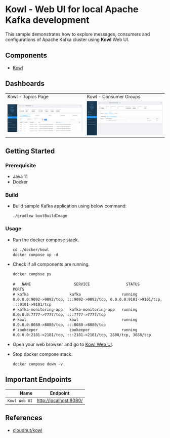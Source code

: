 # Kowl - Web UI for local Apache Kafka development

This sample demonstrates how to explore messages, consumers and configurations of Apache Kafka cluster using **Kowl**
Web UI.

## Components

* [Kowl](https://github.com/cloudhut/kowl)

## Dashboards

<table>
  <tr>
  <td>Kowl - Topics Page</td>
  <td>Kowl - Consumer Groups</td>
  </tr>
  <tr>
  <td><img src="./../../_docs/img/kowl-topics.png" width="250" /></td>
  <td><img src="./../../_docs/img/kowl-consumer-groups.png" width="250" /> </td>
  </tr>
</table>

## Getting Started

### Prerequisite

* Java 11
* Docker

### Build

* Build sample Kafka application using below command:
  ```shell
  ./gradlew bootBuildImage
  ```

### Usage

* Run the docker compose stack.
  ```shell
  cd ./docker/kowl
  docker compose up -d
  ```

* Check if all components are running.
  ```shell
  docker compose ps

  #   NAME                   SERVICE                STATUS              PORTS
  # kafka                  kafka                  running             0.0.0.0:9092->9092/tcp, :::9092->9092/tcp, 0.0.0.0:9101->9101/tcp, :::9101->9101/tcp
  # kafka-monitoring-app   kafka-monitoring-app   running             0.0.0.0:7777->7777/tcp, :::7777->7777/tcp
  # kowl                   kowl                   running             0.0.0.0:8080->8080/tcp, :::8080->8080/tcp
  # zookeeper              zookeeper              running             0.0.0.0:2181->2181/tcp, :::2181->2181/tcp, 2888/tcp, 3888/tcp
  ```

* Open your web browser and go to [Kowl Web UI](http://localhost:8080/).

* Stop docker compose stack.
  ```shell
  docker compose down -v
  ```

## Important Endpoints

| Name | Endpoint | 
| -------------:|:--------:|
| `Kowl Web UI` | [http://localhost:8080/](http://localhost:8080/) |

## References

* [cloudhut/kowl](https://github.com/cloudhut/kowl)
